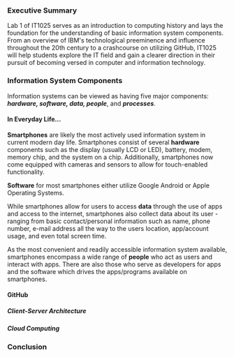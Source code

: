 ### Executive Summary
Lab 1 of IT1025 serves as an introduction to computing history and lays the foundation for the understanding of basic information system components. From an overview of IBM's technological preeminence and influence throughout the 20th century to a crashcourse on utilizing GitHub, IT1025 will help students explore the IT field and gain a clearer direction in their pursuit of becoming versed in computer and information technology. 
### Information System Components
Information systems can be viewed as having five major components: **_hardware, software, data, people_**, and **_processes_**.
#### In Everyday Life...
**Smartphones** are likely the most actively used information system in current modern day life.
Smartphones consist of several **hardware** components such as the display (usually LCD or LED), battery, modem, memory chip, and the system on a chip. Additionally, smartphones now come equipped with cameras and sensors to allow for touch-enabled functionality. 

**Software** for most smartphones either utilize Google Android or Apple Operating Systems. 

While smartphones allow for users to access **data** through the use of apps and access to the internet, smartphones also collect data about its user - ranging from basic contact/personal information such as name, phone number, e-mail address all the way to the users location, app/account usage, and even total screen time. 

As the most convenient and readily accessible information system available, smartphones encompass a wide range of **people** who act as users and interact with apps. There are also those who serve as developers for apps and the software which drives the apps/programs available on smartphones.



#### GitHub
  ##### Client-Server Architecture
  ##### Cloud Computing
### Conclusion
